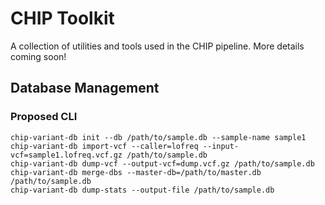 # CHIP Toolkit

A collection of utilities and tools used in the CHIP pipeline.  More details coming soon!

## Database Management

### Proposed CLI

    chip-variant-db init --db /path/to/sample.db --sample-name sample1
    chip-variant-db import-vcf --caller=lofreq --input-vcf=sample1.lofreq.vcf.gz /path/to/sample.db
    chip-variant-db dump-vcf --output-vcf=dump.vcf.gz /path/to/sample.db
    chip-variant-db merge-dbs --master-db=/path/to/master.db /path/to/sample.db
    chip-variant-db dump-stats --output-file /path/to/sample.db
